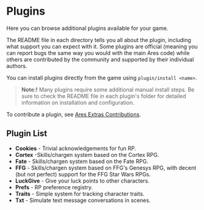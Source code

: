 # Plugins

Here you can browse additional plugins available for your game. 

The README file in each directory tells you all about the plugin, including what support you can expect with it.  Some plugins are official (meaning you can report bugs the same way you would with the main Ares code) while others are contributed by the community and supported by their individual authors.

You can install plugins directly from the game using `plugin/install <name>`.
  
> **Note:!** Many plugins require some additional manual install steps.  Be sure to check the README file in each plugin's folder for detailed information on installation and configuration.

To contribute a plugin, see [Ares Extras Contributions](https://aresmush.com/tutorials/code/extra-contribs.html).

## Plugin List

* **Cookies** - Trivial acknowledgements for fun RP.
* **Cortex** -Skills/chargen system based on the Cortex RPG.
* **Fate** - Skills/chargen system based on the Fate RPG.
* **FFG** - Skills/chargen system based on FFG's Genesys RPG, with decent (but not perfect) support for the FFG Star Wars RPGs.
* **LuckGive** - Give your luck points to other characters.
* **Prefs** - RP preference registry.
* **Traits** - Simple system for tracking character traits.
* **Txt** - Simulate text message conversations in scenes.
